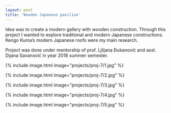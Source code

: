```yaml
---
layout: post
title: 'Wooden Japanese pavilion'
---
```


Idea was to create a modern gallery with wooden construction. Through this project I wanted to explore traditional and modern Japanese constructions. Kengo Kuma’s modern Japanese roofs were my main research.

Project was done under mentorship of prof. Ljiljana Đukanović and asst. Dijana Savanović in year 2018 summer semester.

{% include image.html image="projects/proj-7/1.jpg" %}

{% include image.html image="projects/proj-7/2.jpg" %}

{% include image.html image="projects/proj-7/3.jpg" %}

{% include image.html image="projects/proj-7/4.jpg" %}

{% include image.html image="projects/proj-7/5.jpg" %}
